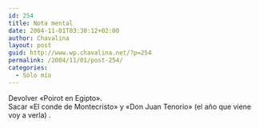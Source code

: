 ```yaml
---
id: 254
title: Nota mental
date: 2004-11-01T03:30:12+02:00
author: Chavalina
layout: post
guid: http://www.wp.chavalina.net/?p=254
permalink: /2004/11/01/post-254/
categories:
  - Sólo mío
---
```

Devolver «Poirot en Egipto».  
Sacar «El conde de Montecristo» y «Don Juan Tenorio» (el a&ntilde;o que viene voy a verla) .